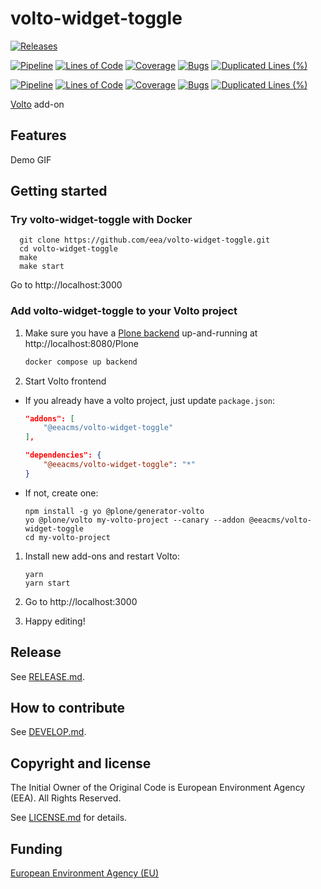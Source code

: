 # volto-widget-toggle

[![Releases](https://img.shields.io/github/v/release/eea/volto-widget-toggle)](https://github.com/eea/volto-widget-toggle/releases)

[![Pipeline](https://ci.eionet.europa.eu/buildStatus/icon?job=volto-addons%2Fvolto-widget-toggle%2Fmaster&subject=master)](https://ci.eionet.europa.eu/view/Github/job/volto-addons/job/volto-widget-toggle/job/master/display/redirect)
[![Lines of Code](https://sonarqube.eea.europa.eu/api/project_badges/measure?project=volto-widget-toggle-master&metric=ncloc)](https://sonarqube.eea.europa.eu/dashboard?id=volto-widget-toggle-master)
[![Coverage](https://sonarqube.eea.europa.eu/api/project_badges/measure?project=volto-widget-toggle-master&metric=coverage)](https://sonarqube.eea.europa.eu/dashboard?id=volto-widget-toggle-master)
[![Bugs](https://sonarqube.eea.europa.eu/api/project_badges/measure?project=volto-widget-toggle-master&metric=bugs)](https://sonarqube.eea.europa.eu/dashboard?id=volto-widget-toggle-master)
[![Duplicated Lines (%)](https://sonarqube.eea.europa.eu/api/project_badges/measure?project=volto-widget-toggle-master&metric=duplicated_lines_density)](https://sonarqube.eea.europa.eu/dashboard?id=volto-widget-toggle-master)

[![Pipeline](https://ci.eionet.europa.eu/buildStatus/icon?job=volto-addons%2Fvolto-widget-toggle%2Fdevelop&subject=develop)](https://ci.eionet.europa.eu/view/Github/job/volto-addons/job/volto-widget-toggle/job/develop/display/redirect)
[![Lines of Code](https://sonarqube.eea.europa.eu/api/project_badges/measure?project=volto-widget-toggle-develop&metric=ncloc)](https://sonarqube.eea.europa.eu/dashboard?id=volto-widget-toggle-develop)
[![Coverage](https://sonarqube.eea.europa.eu/api/project_badges/measure?project=volto-widget-toggle-develop&metric=coverage)](https://sonarqube.eea.europa.eu/dashboard?id=volto-widget-toggle-develop)
[![Bugs](https://sonarqube.eea.europa.eu/api/project_badges/measure?project=volto-widget-toggle-develop&metric=bugs)](https://sonarqube.eea.europa.eu/dashboard?id=volto-widget-toggle-develop)
[![Duplicated Lines (%)](https://sonarqube.eea.europa.eu/api/project_badges/measure?project=volto-widget-toggle-develop&metric=duplicated_lines_density)](https://sonarqube.eea.europa.eu/dashboard?id=volto-widget-toggle-develop)


[Volto](https://github.com/plone/volto) add-on

## Features

Demo GIF

## Getting started

### Try volto-widget-toggle with Docker

      git clone https://github.com/eea/volto-widget-toggle.git
      cd volto-widget-toggle
      make
      make start

Go to http://localhost:3000

### Add volto-widget-toggle to your Volto project

1. Make sure you have a [Plone backend](https://plone.org/download) up-and-running at http://localhost:8080/Plone

   ```Bash
   docker compose up backend
   ```

1. Start Volto frontend

* If you already have a volto project, just update `package.json`:

   ```JSON
   "addons": [
       "@eeacms/volto-widget-toggle"
   ],

   "dependencies": {
       "@eeacms/volto-widget-toggle": "*"
   }
   ```

* If not, create one:

   ```
   npm install -g yo @plone/generator-volto
   yo @plone/volto my-volto-project --canary --addon @eeacms/volto-widget-toggle
   cd my-volto-project
   ```

1. Install new add-ons and restart Volto:

   ```
   yarn
   yarn start
   ```

1. Go to http://localhost:3000

1. Happy editing!

## Release

See [RELEASE.md](https://github.com/eea/volto-widget-toggle/blob/master/RELEASE.md).

## How to contribute

See [DEVELOP.md](https://github.com/eea/volto-widget-toggle/blob/master/DEVELOP.md).

## Copyright and license

The Initial Owner of the Original Code is European Environment Agency (EEA).
All Rights Reserved.

See [LICENSE.md](https://github.com/eea/volto-widget-toggle/blob/master/LICENSE.md) for details.

## Funding

[European Environment Agency (EU)](http://eea.europa.eu)
